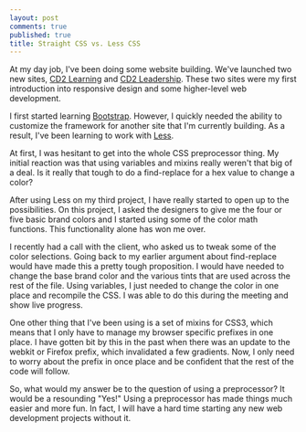 ```yaml
---
layout: post
comments: true
published: true
title: Straight CSS vs. Less CSS
---
```


At my day job, I've been doing some website building. We've launched two new sites, [CD2 Learning](http://www.cd2learning.com) and [CD2 Leadership](http://www.cd2leadership.com). These two sites were my first introduction into responsive design and some higher-level web development.

I first started learning [Bootstrap](http://www.getbootstrap.com). However, I quickly needed the ability to customize the framework for another site that I'm currently building. As a result, I've been learning to work with [Less](http://www.lesscss.org).

<!--more-->

At first, I was hesitant to get into the whole CSS preprocessor thing. My initial reaction was that using variables and mixins really weren't that big of a deal. Is it really that tough to do a find-replace for a hex value to change a color?

After using Less on my third project, I have really started to open up to the possibilities. On this project, I asked the designers to give me the four or five basic brand colors and I started using some of the color math functions. This functionality alone has won me over.

I recently had a call with the client, who asked us to tweak some of the color selections. Going back to my earlier argument about find-replace would have made this a pretty tough proposition. I would have needed to change the base brand color and the various tints that are used across the rest of the file. Using variables, I just needed to change the color in one place and recompile the CSS. I was able to do this during the meeting and show live progress.

One other thing that I've been using is a set of mixins for CSS3, which means that I only have to manage my browser specific prefixes in one place. I have gotten bit by this in the past when there was an update to the webkit or Firefox prefix, which invalidated a few gradients. Now, I only need to worry about the prefix in once place and be confident that the rest of the code will follow.

So, what would my answer be to the question of using a preprocessor? It would be a resounding "Yes!" Using a preprocessor has made things much easier and more fun. In fact, I will have a hard time starting any new web development projects without it.